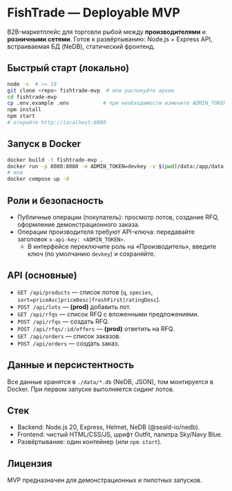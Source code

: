 # FishTrade — Deployable MVP

B2B-маркетплейс для торговли рыбой между **производителями** и **розничными сетями**.
Готов к развёртыванию: Node.js + Express API, встраиваемая БД (NeDB), статический фронтенд.

## Быстрый старт (локально)

```bash
node -v  # >= 18
git clone <repo> fishtrade-mvp  # или распакуйте архив
cd fishtrade-mvp
cp .env.example .env           # при необходимости измените ADMIN_TOKEN
npm install
npm start
# откройте http://localhost:8080
```

## Запуск в Docker

```bash
docker build -t fishtrade-mvp .
docker run -p 8080:8080 -e ADMIN_TOKEN=devkey -v $(pwd)/data:/app/data --name fishtrade fishtrade-mvp
# или
docker compose up -d
```

## Роли и безопасность

- Публичные операции (покупатель): просмотр лотов, создание RFQ, оформление демонстрационного заказа.
- Операции производителя требуют API-ключа: передавайте заголовок `x-api-key: <ADMIN_TOKEN>`.
  - В интерфейсе переключите роль на «Производитель», введите ключ (по умолчанию `devkey`) и сохраняйте.

## API (основные)

- `GET /api/products` — список лотов (`q`, `species`, `sort=priceAsc|priceDesc|freshFirst|ratingDesc`).
- `POST /api/lots` — **(prod)** добавить лот.
- `GET /api/rfqs` — список RFQ с вложенными предложениями.
- `POST /api/rfqs` — создать RFQ.
- `POST /api/rfqs/:id/offers` — **(prod)** ответить на RFQ.
- `GET /api/orders` — список заказов.
- `POST /api/orders` — создать заказ.

## Данные и персистентность

Все данные хранятся в `./data/*.db` (NeDB, JSON), том монтируется в Docker. При первом запуске выполняется сидинг лотов.

## Стек

- Backend: Node.js 20, Express, Helmet, NeDB (@seald-io/nedb).
- Frontend: чистый HTML/CSS/JS, шрифт Outfit, палитра Sky/Navy Blue.
- Развёртывание: один контейнер (или `npm start`).

## Лицензия

MVP предназначен для демонстрационных и пилотных запусков.
